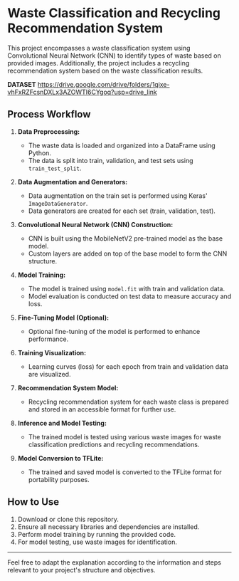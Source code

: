 # Waste Classification and Recycling Recommendation System

This project encompasses a waste classification system using Convolutional Neural Network (CNN) to identify types of waste based on provided images. Additionally, the project includes a recycling recommendation system based on the waste classification results.

**DATASET**
https://drive.google.com/drive/folders/1qixe-vhFxRZFcsnDXLx3AZOWTI6CYgoq?usp=drive_link

## Process Workflow

1. **Data Preprocessing:**
   - The waste data is loaded and organized into a DataFrame using Python.
   - The data is split into train, validation, and test sets using `train_test_split`.

2. **Data Augmentation and Generators:**
   - Data augmentation on the train set is performed using Keras' `ImageDataGenerator`.
   - Data generators are created for each set (train, validation, test).

3. **Convolutional Neural Network (CNN) Construction:**
   - CNN is built using the MobileNetV2 pre-trained model as the base model.
   - Custom layers are added on top of the base model to form the CNN structure.

4. **Model Training:**
   - The model is trained using `model.fit` with train and validation data.
   - Model evaluation is conducted on test data to measure accuracy and loss.

5. **Fine-Tuning Model (Optional):**
   - Optional fine-tuning of the model is performed to enhance performance.

6. **Training Visualization:**
   - Learning curves (loss) for each epoch from train and validation data are visualized.

7. **Recommendation System Model:**
   - Recycling recommendation system for each waste class is prepared and stored in an accessible format for further use.

8. **Inference and Model Testing:**
   - The trained model is tested using various waste images for waste classification predictions and recycling recommendations.

9. **Model Conversion to TFLite:**
   - The trained and saved model is converted to the TFLite format for portability purposes.

## How to Use
1. Download or clone this repository.
2. Ensure all necessary libraries and dependencies are installed.
3. Perform model training by running the provided code.
4. For model testing, use waste images for identification.

---

Feel free to adapt the explanation according to the information and steps relevant to your project's structure and objectives.
